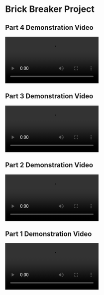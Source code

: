 # Brick Breaker Project

## Part 4 Demonstration Video
![Video showing off the State Machine, Audio implementation and Brick lives](/Videos/BrickBreaker_Part4_Demonstration.mp4)

## Part 3 Demonstration Video
![Video showing the full game loop with scoring and UI implemented](/Videos/BrickBreaker_Part3_Demonstration.mp4)

## Part 2 Demonstration Video
![Video showing Brick Breaker implementation with new physics and bricks](/Videos/BrickBreaker_Part2_Demonstration.mp4)

## Part 1 Demonstration Video
![Video showing Part 1 of Brick Breaker implementation.](/Videos/BrickBreaker_Part1_Demonstration.mp4)